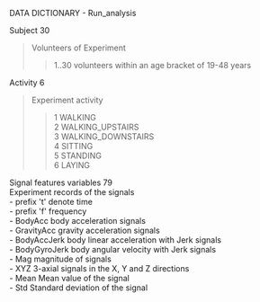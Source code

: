 DATA DICTIONARY - Run_analysis


Subject  30                 
>Volunteers of Experiment   
>>1..30  volunteers within an age bracket of 19-48 years
               
Activity 6      
>Experiment activity
>>1 WALKING    
>>2 WALKING_UPSTAIRS<br />
                3 WALKING_DOWNSTAIRS<br />
                4 SITTING<br />
                5 STANDING<br />
                6 LAYING<br />  
         
Signal features variables 79        
         Experiment records of the signals<br />
                 - prefix 't'      denote time<br />
                 - prefix 'f'                frequency<br />
                 - BodyAcc             body acceleration signals<br />
                 - GravityAcc               gravity acceleration signals<br />
                 - BodyAccJerk             body linear acceleration with Jerk signals<br />
                 - BodyGyroJerk           body angular velocity with Jerk signals<br />
                 - Mag                    magnitude of signals<br />
                 - XYZ                    3-axial signals in the X, Y and Z directions<br />
                 - Mean                  Mean value of the signal<br />
                 - Std                    Standard deviation of the signal<br />
